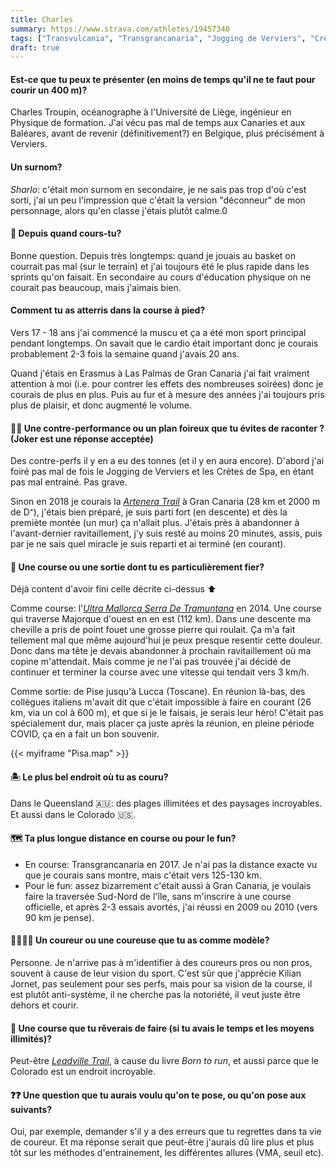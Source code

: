 ```yaml
---
title: Charles
summary: https://www.strava.com/athletes/19457340
tags: ["Transvulcania", "Transgrancanaria", "Jogging de Verviers", "Crêtes de Spa", "Colorado"]
draft: true
---
```


#### Est-ce que tu peux te présenter (en moins de temps qu'il ne te faut pour courir un 400 m)?

Charles Troupin, océanographe à l'Université de Liège, ingénieur en Physique de formation. J'ai vécu pas mal de temps aux Canaries et aux Baléares, avant de revenir (définitivement?) en Belgique, plus précisément à Verviers.

#### Un surnom?

_Sharlo_: c'était mon surnom en secondaire, je ne sais pas trop d'où c'est sorti, j'ai un peu l'impression que c'était la version "déconneur" de mon personnage, alors qu'en classe j'étais plutôt calme.0

#### 📆 Depuis quand cours-tu?

Bonne question. Depuis très longtemps: quand je jouais au basket on courrait pas mal (sur le terrain) et j'ai toujours été le plus rapide dans les sprints qu'on faisait. En secondaire au cours d'éducation physique on ne courait pas beaucoup, mais j'aimais bien.

#### Comment tu as atterris dans la course à pied?

Vers 17 - 18 ans j'ai commencé la muscu et ça a été mon sport principal pendant longtemps. On savait que le cardio était important donc je courais probablement 2-3 fois la semaine quand j'avais 20 ans.

Quand j'étais en Erasmus à Las Palmas de Gran Canaria j'ai fait vraiment attention à moi (i.e. pour contrer les effets des nombreuses soirées) donc je courais de plus en plus. Puis au fur et à mesure des années j'ai toujours pris plus de plaisir, et donc augmenté le volume.

#### 😵‍💫 Une contre-performance ou un plan foireux que tu évites de raconter ? (Joker est une réponse acceptée)

Des contre-perfs il y en a eu des tonnes (et il y en aura encore). D'abord j'ai foiré pas mal de fois le Jogging de Verviers et les Crètes de Spa, en étant pas mal entrainé. Pas grave.

Sinon en 2018 je courais la [_Artenera Trail_](http://www.artenaratrail.com/trail/) à Gran Canaria (28 km et 2000 m de D⁺), j'étais bien préparé, je suis parti fort (en descente) et dès la premiète montée (un mur) ça n'allait plus. J'étais près à abandonner à l'avant-dernier ravitaillement, j'y suis resté au moins 20 minutes, assis, puis par je ne sais quel miracle je suis reparti et ai terminé (en courant). 

#### 🏅 Une course ou une sortie dont tu es particulièrement fier?

Déjà content d'avoir fini celle décrite ci-dessus ⬆️

Comme course: l'[_Ultra Mallorca Serra De Tramuntana_](https://itra.run/Races/RaceDetails/Ultra.Mallorca.Serra.De.Tramuntana.Ultra.Mallorca/2014/7602) en 2014. Une course qui traverse Majorque d'ouest en en est (112 km). Dans une descente ma cheville a pris de point fouet une grosse pierre qui roulait. Ça m'a fait tellement mal que même aujourd'hui je peux presque resentir cette douleur. Donc dans ma tête je devais abandonner à prochain ravitaillement où ma copine m'attendait. Mais comme je ne l'ai pas trouvée j'ai décidé de continuer et terminer la course avec une vitesse qui tendait vers 3 km/h.

Comme sortie: de Pise jusqu'à Lucca (Toscane). En réunion là-bas, des collègues italiens m'avait dit que c'était impossible à faire en courant (26 km, via un col à 600 m), et que si je le faisais, je serais leur héro! C'était pas spécialement dur, mais placer ça juste après la réunion, en pleine période COVID, ça en a fait un bon souvenir.

{{< myiframe "Pisa.map" >}}

#### 🏝️ Le plus bel endroit où tu as couru?

Dans le Queensland 🇦🇺: des plages illimitées et des paysages incroyables.       
Et aussi dans le Colorado 🇺🇸.

#### 🗺️ Ta plus longue distance en course ou pour le fun?

- En course: Transgrancanaria en 2017. Je n'ai pas la distance exacte vu que je courais sans montre, mais c'était vers 125-130 km.
- Pour le fun: assez bizarrement c'était aussi à Gran Canaria, je voulais faire la traversée Sud-Nord de l'île, sans m'inscrire à une course officielle, et après 2-3 essais avortés, j'ai réussi en 2009 ou 2010 (vers 90 km je pense).

#### 🏃‍♂️🏃‍♀️ Un coureur ou une coureuse que tu as comme modèle?

Personne. Je n'arrive pas à m'identifier à des coureurs pros ou non pros, souvent à cause de leur vision du sport. C'est sûr que j'apprécie Kilian Jornet, pas seulement pour ses perfs, mais pour sa vision de la course, il est plutôt anti-système, il ne cherche pas la notoriété, il veut juste être dehors et courir.

#### 🏁 Une course que tu rêverais de faire (si tu avais le temps et les moyens illimités)?

Peut-être [_Leadville Trail_](https://www.leadvilleraceseries.com/run/leadvilletrail100run-2/), à cause du livre _Born to run_, et aussi parce que le Colorado est un endroit incroyable.

#### ❓❓ Une question que tu aurais voulu qu'on te pose, ou qu'on pose aux suivants?

Oui, par exemple, demander s'il y a des erreurs que tu regrettes dans ta vie de coureur. Et ma réponse serait que peut-être j'aurais dû lire plus et plus tôt sur les méthodes d'entrainement, les différentes allures (VMA, seuil etc).
